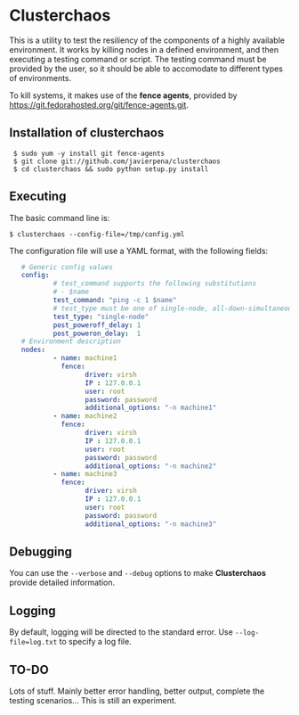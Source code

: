 # Clusterchaos

This is a utility to test the resiliency of the components of a highly
available environment. It works by killing nodes in a defined environment, and
then executing a testing command or script. The testing command must be
provided by the user, so it should be able to accomodate to different types
of environments.

To kill systems, it makes use of the **fence agents**, provided by
<https://git.fedorahosted.org/git/fence-agents.git>.

## Installation of clusterchaos

     $ sudo yum -y install git fence-agents
     $ git clone git://github.com/javierpena/clusterchaos
     $ cd clusterchaos && sudo python setup.py install

## Executing

The basic command line is:

    $ clusterchaos --config-file=/tmp/config.yml

The configuration file will use a YAML format, with the following fields:

```yaml
   # Generic config values
   config:
           # test_command supports the following substitutions
           # - $name
           test_command: "ping -c 1 $name"
           # test_type must be one of single-node, all-down-simultaneous, all-down"
           test_type: "single-node"
           post_poweroff_delay: 1 
           post_poweron_delay:  1
   # Environment description
   nodes:
           - name: machine1
             fence:
                   driver: virsh
                   IP : 127.0.0.1
                   user: root
                   password: password
                   additional_options: "-n machine1"
           - name: machine2
             fence:
                   driver: virsh
                   IP : 127.0.0.1
                   user: root
                   password: password
                   additional_options: "-n machine2"
           - name: machine3
             fence:
                   driver: virsh
                   IP : 127.0.0.1
                   user: root
                   password: password
                   additional_options: "-n machine3"
```

## Debugging

You can use the `--verbose` and `--debug` options to make **Clusterchaos**
provide detailed information.

## Logging

By default, logging will be directed to the standard error. Use
`--log-file=log.txt` to specify a log file.

## TO-DO

Lots of stuff. Mainly better error handling, better output, complete the
testing scenarios... This is still an experiment.
